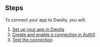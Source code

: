 ## Steps
To connect your app to Dwolla, you will:
1. [Set up your app in Dwolla](#set-up-your-app-in-dwolla)
2. [Create and enable a connection in Auth0](#create-and-enable-a-connection-in-auth0)
3. [Test the connection](#test-the-connection)
